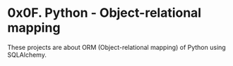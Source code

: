 # 0x0F. Python - Object-relational mapping
These projects are about ORM (Object-relational mapping) of Python using SQLAlchemy.
